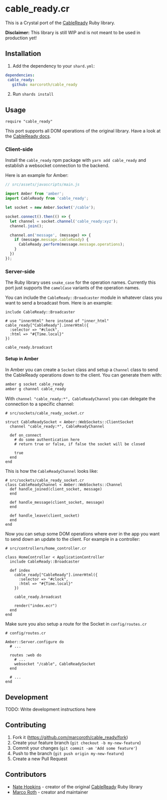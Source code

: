 # cable_ready.cr

This is a Crystal port of the [CableReady](https://github.com/hopsoft/cable_ready) Ruby library.

**Disclaimer:** This library is still WIP and is not meant to be used in production yet!

## Installation

1. Add the dependency to your `shard.yml`:

  ```yaml
  dependencies:
   cable_ready:
     github: marcoroth/cable_ready
  ```

2. Run `shards install`

## Usage

```crystal
require "cable_ready"
```

This port supports all DOM operations of the original library. Have a look at the [CableReady docs](https://cableready.stimulusreflex.com/usage/dom-operations).

### Client-side

Install the `cable_ready` npm package with `yarn add cable_ready` and establish a websocket connection to the backend.

Here is an example for Amber:

```javascript
// src/assets/javascripts/main.js

import Amber from 'amber';
import CableReady from 'cable_ready';

let socket = new Amber.Socket('/cable');

socket.connect().then(() => {
  let channel = socket.channel('cable_ready:xyz');
  channel.join();

  channel.on('message', (message) => {
    if (message.message.cableReady) {
      CableReady.perform(message.message.operations);
    }
  })
});
```

### Server-side

The Ruby library uses `snake_case` for the operation names. Currently this port just supports the `camelCase` variants of the operation names.

You can include the `CableReady::Broadcaster` module in whatever class you want to send a broadcast from. Here is an example:

```crystal
include CableReady::Broadcaster

# use "innerHtml" here instead of "inner_html"
cable_ready["CableReady"].innerHtml({
  :selector => "#clock",
  :html => "#{Time.local}"
})

cable_ready.broadcast
```

#### Setup in Amber

In Amber you can create a `Socket` class and setup a `Channel` class to send the CableReady operations down to the client. You can generate them with:

```bash
amber g socket cable_ready
amber g channel cable_ready
```

With `channel "cable_ready:*", CableReadyChannel` you can delegate the connection to a specific channel:

```crystal
# src/sockets/cable_ready_socket.cr

struct CableReadySocket < Amber::WebSockets::ClientSocket
  channel "cable_ready:*", CableReadyChannel

  def on_connect
    # do some authentication here
    # return true or false, if false the socket will be closed

    true
  end
end
```

This is how the `CableReadyChannel` looks like:

```crystal
# src/sockets/cable_ready_socket.cr
class CableReadyChannel < Amber::WebSockets::Channel
  def handle_joined(client_socket, message)
  end

  def handle_message(client_socket, message)
  end

  def handle_leave(client_socket)
  end
end
```

Now you can setup some DOM operations where ever in the app you want to send down an update to the client. For example in a controller:

```crystal
# src/controllers/home_controller.cr

class HomeController < ApplicationController
  include CableReady::Broadcaster

  def index
    cable_ready["CableReady"].innerHtml({
      :selector => "#clock",
      :html => "#{Time.local}"
    })

    cable_ready.broadcast

    render("index.ecr")
  end
end
```

Make sure you also setup a route for the Socket in `config/routes.cr`

```crystal
# config/routes.cr

Amber::Server.configure do
  # ...

  routes :web do
    # ...
    websocket "/cable", CableReadySocket
  end

  # ...
end
```


## Development

TODO: Write development instructions here

## Contributing

1. Fork it (<https://github.com/marcoroth/cable_ready/fork>)
2. Create your feature branch (`git checkout -b my-new-feature`)
3. Commit your changes (`git commit -am 'Add some feature'`)
4. Push to the branch (`git push origin my-new-feature`)
5. Create a new Pull Request

## Contributors

- [Nate Hopkins](https://github.com/hopsoft) - creator of the original [CableReady](https://github.com/hopsoft/cable_ready) Ruby library
- [Marco Roth](https://github.com/marcoroth) - creator and maintainer
